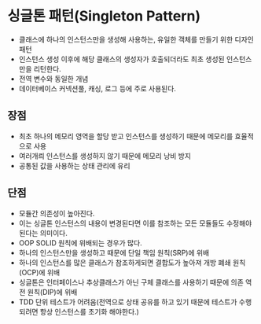 # 싱글톤 패턴(Singleton Pattern)
- 클래스에 하나의 인스턴스만을 생성해 사용하는, 유일한 객체를 만들기 위한 디자인 패턴
- 인스턴스 생성 이후에 해당 클래스의 생성자가 호출되더라도 최초 생성된 인스턴스만을 리턴한다.
- 전역 변수와 동일한 개념
- 데이터베이스 커넥션풀, 캐싱, 로그 등에 주로 사용된다.

## 장점
- 최초 하나의 메모리 영역을 할당 받고 인스턴스를 생성하기 때문에 메모리를 효율적으로 사용
- 여러개릐 인스턴스를 생성하지 않기 때문에 메모리 낭비 방지
- 공통된 값을 사용하는 상태 관리에 유리

## 단점
- 모듈간 의존성이 높아진다. 
- 이는 싱글톤 인스턴스의 내용이 변경된다면 이를 참조하는 모든 모듈들도 수정해야 된다는 의미이다.
- OOP SOLID 원칙에 위배되는 경우가 많다.
- 하나의 인스턴스만을 생성하고 때문에 단일 책임 원칙(SRP)에 위배
- 하나의 인스턴스를 많은 클래스가 참조하게되면 결합도가 높아져 개방 폐쇄 원칙(OCP)에 위배
- 싱글톤은 인터페이스나 추상클래스가 아닌 구체 클래스를 사용하기 때문에 의존 역전 원칙(DIP)에 위배
- TDD 단위 테스트가 어려움(전역으로 상태 공유를 하고 있기 때문에 테스트가 수행되려면 항상 인스턴스를 초기화 해야한다.)
